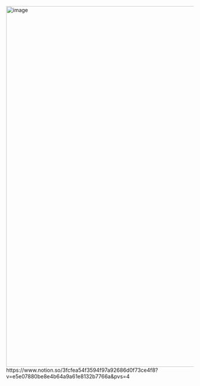 <img width="969" alt="image" src="https://github.com/user-attachments/assets/61e793b4-b724-4126-a6a1-026eb95dddd7">
https://www.notion.so/3fcfea54f3594f97a92686d0f73ce4f8?v=e5e07880be8e4b64a9a61e8132b7766a&pvs=4
